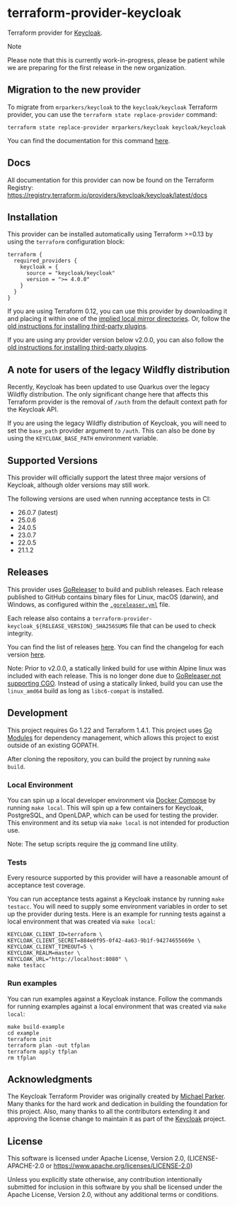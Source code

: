 # terraform-provider-keycloak
Terraform provider for [Keycloak](https://www.keycloak.org/).

> [!NOTE]
> Please note that this is currently work-in-progress, please be patient while we are preparing for the first release in the new organization.

## Migration to the new provider

To migrate from `mrparkers/keycloak` to the `keycloak/keycloak` Terraform provider, you can use the `terraform state replace-provider` command:
```
terraform state replace-provider mrparkers/keycloak keycloak/keycloak
```
You can find the documentation for this command [here](https://developer.hashicorp.com/terraform/cli/commands/state/replace-provider).

## Docs

All documentation for this provider can now be found on the Terraform Registry: https://registry.terraform.io/providers/keycloak/keycloak/latest/docs

## Installation

This provider can be installed automatically using Terraform >=0.13 by using the `terraform` configuration block:

```hcl
terraform {
  required_providers {
    keycloak = {
      source = "keycloak/keycloak"
      version = ">= 4.0.0"
    }
  }
}
```

If you are using Terraform 0.12, you can use this provider by downloading it and placing it within
one of the [implied local mirror directories](https://www.terraform.io/docs/commands/cli-config.html#implied-local-mirror-directories).
Or, follow the [old instructions for installing third-party plugins](https://www.terraform.io/docs/configuration-0-11/providers.html#third-party-plugins).

If you are using any provider version below v2.0.0, you can also follow the [old instructions for installing third-party plugins](https://www.terraform.io/docs/configuration-0-11/providers.html#third-party-plugins).

## A note for users of the legacy Wildfly distribution

Recently, Keycloak has been updated to use Quarkus over the legacy Wildfly distribution. The only significant change here
that affects this Terraform provider is the removal of `/auth` from the default context path for the Keycloak API.

If you are using the legacy Wildfly distribution of Keycloak, you will need to set the `base_path` provider argument to
`/auth`. This can also be done by using the `KEYCLOAK_BASE_PATH` environment variable.

## Supported Versions

This provider will officially support the latest three major versions of Keycloak, although older versions may still work.

The following versions are used when running acceptance tests in CI:

- 26.0.7 (latest)
- 25.0.6
- 24.0.5
- 23.0.7
- 22.0.5
- 21.1.2

## Releases

This provider uses [GoReleaser](https://goreleaser.com/) to build and publish releases. Each release published to GitHub
contains binary files for Linux, macOS (darwin), and Windows, as configured within the [`.goreleaser.yml`](https://github.com/keycloak/terraform-provider-keycloak/blob/master/.goreleaser.yml)
file.

Each release also contains a `terraform-provider-keycloak_${RELEASE_VERSION}_SHA256SUMS` file that can be used to check integrity.

You can find the list of releases [here](https://github.com/keycloak/terraform-provider-keycloak/releases).
You can find the changelog for each version [here](https://github.com/keycloak/terraform-provider-keycloak/blob/master/CHANGELOG.md).

Note: Prior to v2.0.0, a statically linked build for use within Alpine linux was included with each release. This is no longer
done due to [GoReleaser not supporting CGO](https://goreleaser.com/limitations/cgo/). Instead of using a statically linked,
build you can use the `linux_amd64` build as long as `libc6-compat` is installed.

## Development

This project requires Go 1.22 and Terraform 1.4.1.
This project uses [Go Modules](https://github.com/golang/go/wiki/Modules) for dependency management, which allows this project to exist outside of an existing GOPATH.

After cloning the repository, you can build the project by running `make build`.

### Local Environment

You can spin up a local developer environment via [Docker Compose](https://docs.docker.com/compose/) by running `make local`.
This will spin up a few containers for Keycloak, PostgreSQL, and OpenLDAP, which can be used for testing the provider.
This environment and its setup via `make local` is not intended for production use.

Note: The setup scripts require the [jq](https://stedolan.github.io/jq/) command line utility.

### Tests

Every resource supported by this provider will have a reasonable amount of acceptance test coverage.

You can run acceptance tests against a Keycloak instance by running `make testacc`. You will need to supply some environment
variables in order to set up the provider during tests. Here is an example for running tests against a local environment
that was created via `make local`:

```
KEYCLOAK_CLIENT_ID=terraform \
KEYCLOAK_CLIENT_SECRET=884e0f95-0f42-4a63-9b1f-94274655669e \
KEYCLOAK_CLIENT_TIMEOUT=5 \
KEYCLOAK_REALM=master \
KEYCLOAK_URL="http://localhost:8080" \
make testacc
```

### Run examples

You can run examples against a Keycloak instance.
Follow the commands for running examples against a local environment that was created via `make local`:

```
make build-example
cd example
terraform init
terraform plan -out tfplan
terraform apply tfplan
rm tfplan
```

## Acknowledgments

The Keycloak Terraform Provider was originally created by [Michael Parker](https://github.com/mrparkers). Many thanks for the hard work and dedication in building the foundation for this project.
Also, many thanks to all the contributors extending it and approving the license change to maintain it as part of the [Keycloak](https://www.keycloak.org/) project.

## License

This software is licensed under Apache License, Version 2.0, (LICENSE-APACHE-2.0 or https://www.apache.org/licenses/LICENSE-2.0)

Unless you explicitly state otherwise, any contribution intentionally submitted for inclusion in this software by you shall be licensed under the Apache License, Version 2.0, without any additional terms or conditions.
